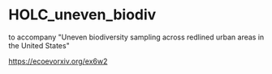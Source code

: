 # HOLC_uneven_biodiv
to accompany "Uneven biodiversity sampling across redlined urban areas in the United States"

https://ecoevorxiv.org/ex6w2

